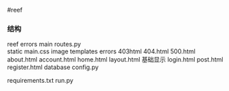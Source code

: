 #reef 


### 结构
reef
	errors
	main
		routes.py  
	static 
		main.css
		image
	templates
		errors
			403html
			404.html
			500.html
		about.html
		account.html
		home.html
		layout.html  基础显示
		login.html
		post.html
		register.html
	database
	config.py
	


requirements.txt
run.py


